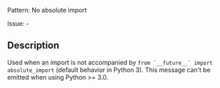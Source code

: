 Pattern: No absolute import

Issue: -

## Description

Used when an import is not accompanied by ``from `__future__` import absolute_import`` (default behavior in Python 3). This message can't be emitted when using Python >= 3.0.